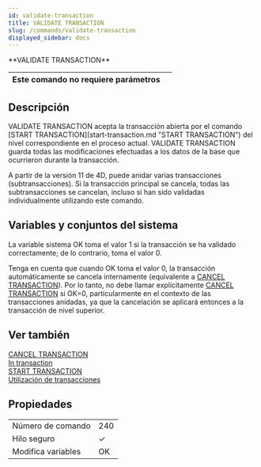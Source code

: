 ```yaml
---
id: validate-transaction
title: VALIDATE TRANSACTION
slug: /commands/validate-transaction
displayed_sidebar: docs
---
```


<!--REF #_command_.VALIDATE TRANSACTION.Syntax-->**VALIDATE TRANSACTION**<!-- END REF-->
<!--REF #_command_.VALIDATE TRANSACTION.Params-->
| Este comando no requiere parámetros |  |
| --- | --- |

<!-- END REF-->

## Descripción 

<!--REF #_command_.VALIDATE TRANSACTION.Summary-->VALIDATE TRANSACTION acepta la transacción abierta por el comando [START TRANSACTION](start-transaction.md "START TRANSACTION") del nivel correspondiente en el proceso actual.<!-- END REF--> VALIDATE TRANSACTION guarda todas las modificaciones efectuadas a los datos de la base que ocurrieron durante la transacción. 

A partir de la versión 11 de 4D, puede anidar varias transacciones (subtransacciones). Si la transacción principal se cancela, todas las subtransacciones se cancelan, incluso si han sido validadas individualmente utilizando este comando.

## Variables y conjuntos del sistema 

La variable sistema OK toma el valor 1 si la transacción se ha validado correctamente; de lo contrario, toma el valor 0.

Tenga en cuenta que cuando OK toma el valor 0, la transacción automáticamente se cancela internamente (equivalente a [CANCEL TRANSACTION](cancel-transaction.md)). Por lo tanto, no debe llamar explícitamente [CANCEL TRANSACTION](cancel-transaction.md) si OK=0, particularmente en el contexto de las transacciones anidadas, ya que la cancelación se aplicará entonces a la transacción de nivel superior.

## Ver también 

[CANCEL TRANSACTION](cancel-transaction.md)  
[In transaction](in-transaction.md)  
[START TRANSACTION](start-transaction.md)  
[Utilización de transacciones](../Develop-legacy/transactions.md)

## Propiedades

|  |  |
| --- | --- |
| Número de comando | 240 |
| Hilo seguro | &check; |
| Modifica variables | OK |


